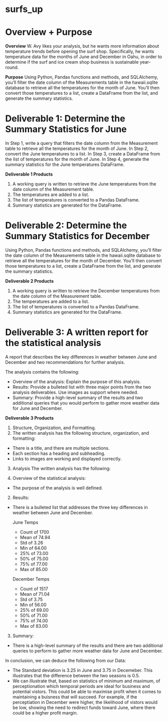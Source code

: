 # surfs_up

# Overview + Purpose

**Overview**
W. Avy likes your analysis, but he wants more information about temperature trends before opening the surf shop. Specifically, he wants temperature data for the months of June and December in Oahu, in order to determine if the surf and ice cream shop business is sustainable year-round.

**Purpose**
Using Python, Pandas functions and methods, and SQLAlchemy, you’ll filter the date column of the Measurements table in the hawaii.sqlite database to retrieve all the temperatures for the month of June. You’ll then convert those temperatures to a list, create a DataFrame from the list, and generate the summary statistics.

# Deliverable 1: Determine the Summary Statistics for June 
In Step 1, write a query that filters the date column from the Measurement table to retrieve all the temperatures for the month of June.
In Step 2, convert the June temperatures to a list.
In Step 3, create a DataFrame from the list of temperatures for the month of June.
In Step 4, generate the summary statistics for the June temperatures DataFrame.

**Deliverable 1 Products**
1. A working query is written to retrieve the June temperatures from the date column of the Measurement table. 
2. The temperatures are added to a list.
3. The list of temperatures is converted to a Pandas DataFrame.
4. Summary statistics are generated for the DataFrame.

# Deliverable 2: Determine the Summary Statistics for December
Using Python, Pandas functions and methods, and SQLAlchemy, you’ll filter the date column of the Measurements table in the hawaii.sqlite database to retrieve all the temperatures for the month of December. You’ll then convert those temperatures to a list, create a DataFrame from the list, and generate the summary statistics. 

**Deliverable 2 Products**
1. A working query is written to retrieve the December temperatures from the date column of the Measurement table.
2. The temperatures are added to a list.
3. The list of temperatures is converted to a Pandas DataFrame.
4. Summary statistics are generated for the DataFrame.

# Deliverable 3: A written report for the statistical analysis
A report that describes the key differences in weather between June and December and two recommendations for further analysis.

The analysis contains the following:
- Overview of the analysis: Explain the purpose of this analysis.
- Results: Provide a bulleted list with three major points from the two analysis deliverables. Use images as support where needed.  
- Summary: Provide a high-level summary of the results and two additional queries that you would perform to gather more weather data for June and December.

**Deliverable 3 Products**
1. Structure, Organization, and Formatting.
2. The written analysis has the following structure, organization, and formatting:
  - There is a title, and there are multiple sections.
  - Each section has a heading and subheading.
  - Links to images are working and displayed correctly.
3. Analysis
The written analysis has the following:

1. Overview of the statistical analysis:
- The purpose of the analysis is well defined.

2. Results:
- There is a bulleted list that addresses the three key differences in weather between June and December.

  June Temps
  - Count of 1700
  - Mean of 74.94
  - Std of 3.26
  - Min of 64.00
  - 25% of 73.00
  - 50% of 75.00
  - 75% of 77.00
  - Max of 85.00
    
  December Temps
  - Count of 1517
  - Mean of 71.04
  - Std of 3.75
  - Min of 56.00
  - 25% of 69.00
  - 50% of 71.00
  - 75% of 74.00
  - Max of 83.00

3. Summary:
- There is a high-level summary of the results and there are two additional queries to perform to gather more weather data for June and December.

In conclusion, we can deduce the following from our Data:
- The Standard deviation is 3.25 in June and 3.75 in Decemeber. This illustrates that the difference between the two seasons is 0.5.
- We can illustrate that, based on statistics of minimum and maximum, of perceptionation which temporal periods are ideal for business and potential vistors. This could be able to maximise profit when it comes to maintaining a buisness that will succeed. For example, if the perceptiation in December were higher, the likelihood of vistors would be low, showing the need to redirect funds toward June, where there could be a higher profit margin. 
